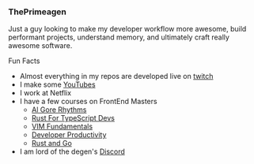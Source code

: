### ThePrimeagen

Just a guy looking to make my developer workflow more awesome, build performant
projects, understand memory, and ultimately craft really awesome software.

Fun Facts
* Almost everything in my repos are developed live on [twitch](https://twitch.tv/ThePrimeagen)
* I make some [YouTubes](https://youtube.com/ThePrimeagen)
* I work at Netflix
* I have a few courses on FrontEnd Masters
  * [Al Gore Rhythms](https://frontendmasters.com/courses/algorithms/)
  * [Rust For TypeScript Devs](https://frontendmasters.com/courses/rust-ts-devs/)
  * [VIM Fundamentals](https://frontendmasters.com/courses/vim-fundamentals/)
  * [Developer Productivity](https://frontendmasters.com/courses/developer-productivity/)
  * [Rust and Go](https://frontendmasters.com/courses/typescript-go-rust)
* I am lord of the degen's [Discord](https://discord.gg/ThePrimeagen)

